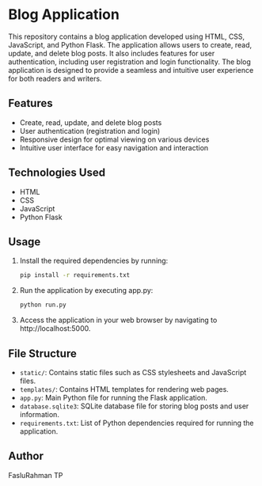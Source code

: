# Blog Application

This repository contains a blog application developed using HTML, CSS, JavaScript, and Python Flask. The application allows users to create, read, update, and delete blog posts. It also includes features for user authentication, including user registration and login functionality. The blog application is designed to provide a seamless and intuitive user experience for both readers and writers.

## Features

- Create, read, update, and delete blog posts
- User authentication (registration and login)
- Responsive design for optimal viewing on various devices
- Intuitive user interface for easy navigation and interaction

## Technologies Used

- HTML
- CSS
- JavaScript
- Python Flask

## Usage

1. Install the required dependencies by running:

    ```bash
    pip install -r requirements.txt
    ```

2. Run the application by executing app.py:

    ```bash
    python run.py
    ```

3. Access the application in your web browser by navigating to http://localhost:5000.

## File Structure

- `static/`: Contains static files such as CSS stylesheets and JavaScript files.
- `templates/`: Contains HTML templates for rendering web pages.
- `app.py`: Main Python file for running the Flask application.
- `database.sqlite3`: SQLite database file for storing blog posts and user information.
- `requirements.txt`: List of Python dependencies required for running the application.

## Author

FasluRahman TP



